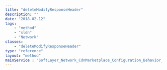 ```yaml
---
title: "deleteModifyResponseHeader"
description: ""
date: "2018-02-12"
tags:
    - "method"
    - "sldn"
    - "Network"
classes:
    - "deleteModifyResponseHeader"
type: "reference"
layout: "method"
mainService : "SoftLayer_Network_CdnMarketplace_Configuration_Behavior_ModifyResponseHeader"
---
```


